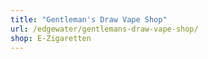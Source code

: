 ```yaml
---
title: "Gentleman's Draw Vape Shop"
url: /edgewater/gentlemans-draw-vape-shop/
shop: E-Zigaretten
---
```

